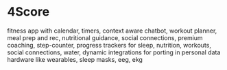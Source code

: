 # 4Score
fitness app with calendar, timers, context aware chatbot, workout planner, meal prep and rec, nutritional guidance, social connections, premium coaching, step-counter, progress trackers for sleep, nutrition, workouts, social connections, water, dynamic integrations for porting in personal data hardware like wearables, sleep masks, eeg, ekg 
